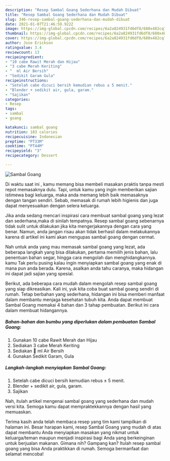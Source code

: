 ```yaml
---
description: "Resep Sambal Goang Sederhana dan Mudah Dibuat"
title: "Resep Sambal Goang Sederhana dan Mudah Dibuat"
slug: 346-resep-sambal-goang-sederhana-dan-mudah-dibuat
date: 2021-01-07T21:46:59.922Z
image: https://img-global.cpcdn.com/recipes/6a2a824931fd6df8/680x482cq70/sambal-goang-foto-resep-utama.jpg
thumbnail: https://img-global.cpcdn.com/recipes/6a2a824931fd6df8/680x482cq70/sambal-goang-foto-resep-utama.jpg
cover: https://img-global.cpcdn.com/recipes/6a2a824931fd6df8/680x482cq70/sambal-goang-foto-resep-utama.jpg
author: Jose Erickson
ratingvalue: 3.4
reviewcount: 13
recipeingredient:
- "10 cabe Rawit Merah dan Hijau"
- "3 cabe Merah Keriting"
- "  ml Air Bersih"
- "Sedikit Garam Gula"
recipeinstructions:
- "Setelah cabe dicuci bersih kemudian rebus ± 5 menit."
- "Blender + sedikit air, gula, garam."
- "Sajikan"
categories:
- Resep
tags:
- sambal
- goang

katakunci: sambal goang 
nutrition: 183 calories
recipecuisine: Indonesian
preptime: "PT33M"
cooktime: "PT44M"
recipeyield: "3"
recipecategory: Dessert

---
```



![Sambal Goang](https://img-global.cpcdn.com/recipes/6a2a824931fd6df8/680x482cq70/sambal-goang-foto-resep-utama.jpg)

Di waktu  saat ini , kamu memang bisa membeli masakan praktis tanpa mesti repot memasaknya dulu. Tapi, untuk kamu yang ingin memberikan sajian istimewa bagi keluarga, maka anda memang lebih baik memasaknya dengan tangan sendiri. Sebab, memasak di rumah lebih higienis dan juga dapat menyesuaikan dengan selera keluarga.

Jika anda sedang mencari inspirasi cara membuat sambal goang yang lezat dan sederhana,maka di sinilah tempatnya. Resep sambal goang  sebenarnya tidak sulit untuk dilakukan jika kita mengerjakannya dengan cara yang benar. Namun, anda jangan risau akan tidak berhasil dalam melakukannya 
karena di artikel ini kami akan mengupas sambal goang dengan cermat.  



Nah untuk anda yang mau memasak sambal goang yang lezat, ada beberapa langkah yang bisa dilakukan, pertama memilih jenis bahan, lalu penentuan bahan segar, hingga cara mengolah dan menghidangkannya. kamu Tak perlu pusing kalau ingin menyiapkan sambal goang yang enak di mana pun anda berada. Karena, asalkan anda  tahu caranya, maka hidangan ini dapat jadi sajian yang spesial.

Berikut, ada beberapa cara mudah dalam mengolah resep sambal goang yang siap dikreasikan. Kali ini, yuk kita coba buat sambal goang sendiri di rumah. Tetap berbahan yang sederhana, hidangan ini bisa memberi manfaat dalam membantu menjaga kesehatan tubuh kita. Anda dapat membuat Sambal Goang memakai 4 bahan dan 3 tahap pembuatan. Berikut ini cara dalam membuat hidangannya.

<!--inarticleads1-->

##### Bahan-bahan dan bumbu yang diperlukan dalam pembuatan Sambal Goang:

1. Gunakan 10 cabe Rawit Merah dan Hijau
1. Sediakan 3 cabe Merah Keriting
1. Sediakan  💯 ml Air Bersih
1. Gunakan Sedikit Garam, Gula




<!--inarticleads2-->

##### Langkah-langkah menyiapkan Sambal Goang:

1. Setelah cabe dicuci bersih kemudian rebus ± 5 menit.
1. Blender + sedikit air, gula, garam.
1. Sajikan




Nah, itulah artikel mengenai  sambal goang  yang sederhana dan mudah versi kita. Semoga kamu dapat mempraktekkannya dengan hasil yang memuaskan. 

Terima kasih anda telah membaca resep yang tim kami tampilkan di halaman ini. Besar harapan kami, resep  Sambal Goang yang mudah di atas dapat membantu Anda menyiapkan masakan yang nikmat untuk keluarga/teman maupun menjadi inspirasi bagi Anda yang berkeinginan untuk berjualan makanan. Gimana nih? Gampang kan? Itulah resep sambal goang yang bisa Anda praktikkan di rumah. Semoga bermanfaat dan selamat mencoba!

